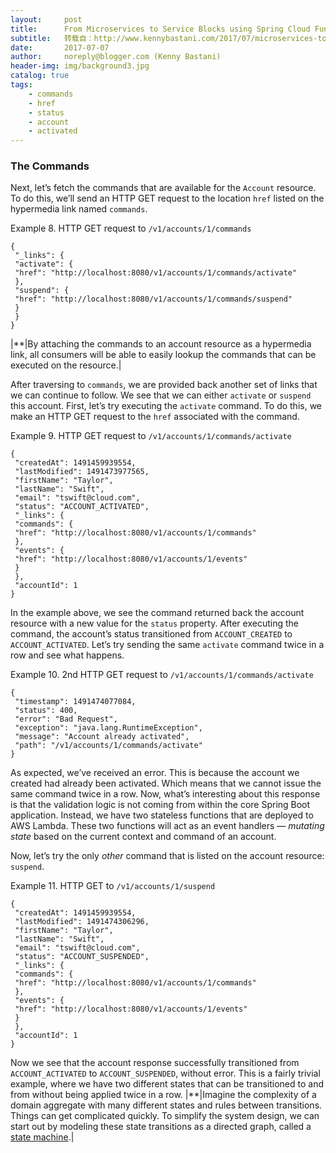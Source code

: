 ```yaml
---
layout:     post
title:      From Microservices to Service Blocks using Spring Cloud Function and AWS Lambda
subtitle:   转载自：http://www.kennybastani.com/2017/07/microservices-to-service-blocks-spring-cloud-function-aws-lambda.html
date:       2017-07-07
author:     noreply@blogger.com (Kenny Bastani)
header-img: img/background3.jpg
catalog: true
tags:
    - commands
    - href
    - status
    - account
    - activated
---
```


### The Commands

Next, let’s fetch the commands that are available for the `Account` resource. To do this, we’ll send an HTTP GET request to the location `href` listed on the hypermedia link named `commands`.

Example 8. HTTP GET request to `/v1/accounts/1/commands`

```
{
 "_links": {
 "activate": {
 "href": "http://localhost:8080/v1/accounts/1/commands/activate"
 },
 "suspend": {
 "href": "http://localhost:8080/v1/accounts/1/commands/suspend"
 }
 }
}
```
|**|By attaching the commands to an account resource as a hypermedia link, all consumers will be able to easily lookup the commands that can be executed on the resource.|

After traversing to `commands`, we are provided back another set of links that we can continue to follow. We see that we can either `activate` or `suspend` this account. First, let’s try executing the `activate` command. To do this, we make an HTTP GET request to the `href` associated with the command.

Example 9. HTTP GET request to `/v1/accounts/1/commands/activate`

```
{
 "createdAt": 1491459939554,
 "lastModified": 1491473977565,
 "firstName": "Taylor",
 "lastName": "Swift",
 "email": "tswift@cloud.com",
 "status": "ACCOUNT_ACTIVATED",
 "_links": {
 "commands": {
 "href": "http://localhost:8080/v1/accounts/1/commands"
 },
 "events": {
 "href": "http://localhost:8080/v1/accounts/1/events"
 }
 },
 "accountId": 1
}
```

In the example above, we see the command returned back the account resource with a new value for the `status` property. After executing the command, the account’s status transitioned from `ACCOUNT_CREATED` to `ACCOUNT_ACTIVATED`. Let’s try sending the same `activate` command twice in a row and see what happens.

Example 10. 2nd HTTP GET request to `/v1/accounts/1/commands/activate`

```
{
 "timestamp": 1491474077084,
 "status": 400,
 "error": "Bad Request",
 "exception": "java.lang.RuntimeException",
 "message": "Account already activated",
 "path": "/v1/accounts/1/commands/activate"
}
```

As expected, we’ve received an error. This is because the account we created had already been activated. Which means that we cannot issue the same command twice in a row. Now, what’s interesting about this response is that the validation logic is not coming from within the core Spring Boot application. Instead, we have two stateless functions that are deployed to AWS Lambda. These two functions will act as an event handlers — *mutating state* based on the current context and command of an account.

Now, let’s try the only *other* command that is listed on the account resource: `suspend`.

Example 11. HTTP GET to `/v1/accounts/1/suspend`

```
{
 "createdAt": 1491459939554,
 "lastModified": 1491474306296,
 "firstName": "Taylor",
 "lastName": "Swift",
 "email": "tswift@cloud.com",
 "status": "ACCOUNT_SUSPENDED",
 "_links": {
 "commands": {
 "href": "http://localhost:8080/v1/accounts/1/commands"
 },
 "events": {
 "href": "http://localhost:8080/v1/accounts/1/events"
 }
 },
 "accountId": 1
}
```

Now we see that the account response successfully transitioned from `ACCOUNT_ACTIVATED` to `ACCOUNT_SUSPENDED`, without error. This is a fairly trivial example, where we have two different states that can be transitioned to and from without being applied twice in a row.
|**|Imagine the complexity of a domain aggregate with many different states and rules between transitions. Things can get complicated quickly. To simplify the system design, we can start out by modeling these state transitions as a directed graph, called a [state machine](https://en.wikipedia.org/wiki/Finite-state_machine).|
